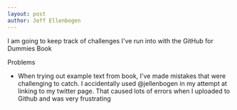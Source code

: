 ```yaml
---
layout: post
author: Jeff Ellenbogen
---
```


I am going to keep track of challenges I've run into with the GitHub for Dummies Book

Problems
- When trying out example text from book, I've made mistakes that were challenging to catch. I accidentally used @jellenbogen in my attempt at linking to my twitter page. That caused lots of errors when I uploaded to Github and was very frustrating
